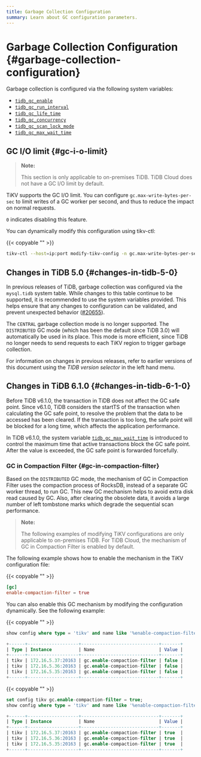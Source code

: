 ```yaml
---
title: Garbage Collection Configuration
summary: Learn about GC configuration parameters.
---
```


# Garbage Collection Configuration {#garbage-collection-configuration}

Garbage collection is configured via the following system variables:

-   [`tidb_gc_enable`](/system-variables.md#tidb_gc_enable-new-in-v50)
-   [`tidb_gc_run_interval`](/system-variables.md#tidb_gc_run_interval-new-in-v50)
-   [`tidb_gc_life_time`](/system-variables.md#tidb_gc_life_time-new-in-v50)
-   [`tidb_gc_concurrency`](/system-variables.md#tidb_gc_concurrency-new-in-v50)
-   [`tidb_gc_scan_lock_mode`](/system-variables.md#tidb_gc_scan_lock_mode-new-in-v50)
-   [`tidb_gc_max_wait_time`](/system-variables.md#tidb_gc_max_wait_time-new-in-v610)

## GC I/O limit {#gc-i-o-limit}

<CustomContent platform="tidb-cloud">

> **Note:**
>
> This section is only applicable to on-premises TiDB. TiDB Cloud does not have a GC I/O limit by default.

</CustomContent>

TiKV supports the GC I/O limit. You can configure `gc.max-write-bytes-per-sec` to limit writes of a GC worker per second, and thus to reduce the impact on normal requests.

`0` indicates disabling this feature.

You can dynamically modify this configuration using tikv-ctl:

{{< copyable "" >}}

```bash
tikv-ctl --host=ip:port modify-tikv-config -n gc.max-write-bytes-per-sec -v 10MB
```

## Changes in TiDB 5.0 {#changes-in-tidb-5-0}

In previous releases of TiDB, garbage collection was configured via the `mysql.tidb` system table. While changes to this table continue to be supported, it is recommended to use the system variables provided. This helps ensure that any changes to configuration can be validated, and prevent unexpected behavior ([#20655](https://github.com/pingcap/tidb/issues/20655)).

The `CENTRAL` garbage collection mode is no longer supported. The `DISTRIBUTED` GC mode (which has been the default since TiDB 3.0) will automatically be used in its place. This mode is more efficient, since TiDB no longer needs to send requests to each TiKV region to trigger garbage collection.

For information on changes in previous releases, refer to earlier versions of this document using the *TIDB version selector* in the left hand menu.

## Changes in TiDB 6.1.0 {#changes-in-tidb-6-1-0}

Before TiDB v6.1.0, the transaction in TiDB does not affect the GC safe point. Since v6.1.0, TiDB considers the startTS of the transaction when calculating the GC safe point, to resolve the problem that the data to be accessed has been cleared. If the transaction is too long, the safe point will be blocked for a long time, which affects the application performance.

In TiDB v6.1.0, the system variable [`tidb_gc_max_wait_time`](/system-variables.md#tidb_gc_max_wait_time-new-in-v610) is introduced to control the maximum time that active transactions block the GC safe point. After the value is exceeded, the GC safe point is forwarded forcefully.

### GC in Compaction Filter {#gc-in-compaction-filter}

Based on the `DISTRIBUTED` GC mode, the mechanism of GC in Compaction Filter uses the compaction process of RocksDB, instead of a separate GC worker thread, to run GC. This new GC mechanism helps to avoid extra disk read caused by GC. Also, after clearing the obsolete data, it avoids a large number of left tombstone marks which degrade the sequential scan performance.

<CustomContent platform="tidb-cloud">

> **Note:**
>
> The following examples of modifying TiKV configurations are only applicable to on-premises TiDB. For TiDB Cloud, the mechanism of GC in Compaction Filter is enabled by default.

</CustomContent>

The following example shows how to enable the mechanism in the TiKV configuration file:

{{< copyable "" >}}

```toml
[gc]
enable-compaction-filter = true
```

You can also enable this GC mechanism by modifying the configuration dynamically. See the following example:

{{< copyable "" >}}

```sql
show config where type = 'tikv' and name like '%enable-compaction-filter%';
```

```sql
+------+-------------------+-----------------------------+-------+
| Type | Instance          | Name                        | Value |
+------+-------------------+-----------------------------+-------+
| tikv | 172.16.5.37:20163 | gc.enable-compaction-filter | false |
| tikv | 172.16.5.36:20163 | gc.enable-compaction-filter | false |
| tikv | 172.16.5.35:20163 | gc.enable-compaction-filter | false |
+------+-------------------+-----------------------------+-------+
```

{{< copyable "" >}}

```sql
set config tikv gc.enable-compaction-filter = true;
show config where type = 'tikv' and name like '%enable-compaction-filter%';
```

```sql
+------+-------------------+-----------------------------+-------+
| Type | Instance          | Name                        | Value |
+------+-------------------+-----------------------------+-------+
| tikv | 172.16.5.37:20163 | gc.enable-compaction-filter | true  |
| tikv | 172.16.5.36:20163 | gc.enable-compaction-filter | true  |
| tikv | 172.16.5.35:20163 | gc.enable-compaction-filter | true  |
+------+-------------------+-----------------------------+-------+
```

